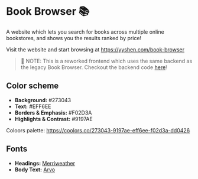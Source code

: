 # Book Browser 📚

A website which lets you search for books across multiple online bookstores, and shows you the results ranked by price!

Visit the website and start browsing at https://yyshen.com/book-browser

> 📝 NOTE: This is a reworked frontend which uses the same backend as the legacy Book Browser. Checkout the backend code [here](https://github.com/yangyi-shen/book-browser-legacy/tree/master/server)!

## Color scheme
- **Background:** #273043
- **Text:** #EFF6EE
- **Borders & Emphasis:** #F02D3A
- **Highlights & Contrast:** #9197AE

Coloors palette: https://coolors.co/273043-9197ae-eff6ee-f02d3a-dd0426

## Fonts
- **Headings:** [Merriweather](https://fonts.google.com/specimen/Merriweather)
- **Body Text:** [Arvo](https://fonts.google.com/specimen/Arvo?preview.size=13&stroke=Slab+Serif)
